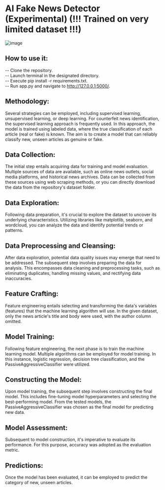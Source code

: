 # AI Fake News Detector (Experimental) (!!! Trained on very limited dataset !!!)

![image](https://github.com/ahsann455/AI-Fake-News-Detector/assets/97152316/67c7656f-e59a-498a-8781-05d9ca8747d5)

## How to use it:
-- Clone the repository. <br>
-- Launch terminal in the designated directory. <br>
-- Execute pip install -r requirements.txt. <br>
-- Run app.py and navigate to http://127.0.0.1:5000/. <br>

##  Methodology:
Several strategies can be employed, including supervised learning, unsupervised learning, or deep learning. For counterfeit news identification, the supervised learning approach is frequently used. In this approach, the model is trained using labeled data, where the true classification of each article (real or fake) is known. The aim is to create a model that can reliably classify new, unseen articles as genuine or fake.

## Data Collection:
The initial step entails acquiring data for training and model evaluation. Multiple sources of data are available, such as online news outlets, social media platforms, and historical news archives. Data can be collected from these sources using web scraping methods, or you can directly download the data from the repository's dataset folder.

## Data Exploration:
Following data preparation, it's crucial to explore the dataset to uncover its underlying characteristics. Utilizing libraries like matplotlib, seaborn, and wordcloud, you can analyze the data and identify potential trends or patterns.

## Data Preprocessing and Cleansing:
After data exploration, potential data quality issues may emerge that need to be addressed. The subsequent step involves preparing the data for analysis. This encompasses data cleaning and preprocessing tasks, such as eliminating duplicates, handling missing values, and rectifying data inaccuracies.

## Feature Crafting:
Feature engineering entails selecting and transforming the data's variables (features) that the machine learning algorithm will use. In the given dataset, only the news article's title and body were used, with the author column omitted.

## Model Training:
Following feature engineering, the next phase is to train the machine learning model. Multiple algorithms can be employed for model training. In this instance, logistic regression, decision tree classification, and the PassiveAggressiveClassifier were utilized.

## Constructing the Model:
Upon model training, the subsequent step involves constructing the final model. This includes fine-tuning model hyperparameters and selecting the best-performing model. From the tested models, the PassiveAggressiveClassifier was chosen as the final model for predicting new data.

## Model Assessment:
Subsequent to model construction, it's imperative to evaluate its performance. For this purpose, accuracy was adopted as the evaluation metric.

## Predictions:
Once the model has been evaluated, it can be employed to predict the category of new, unseen articles.



